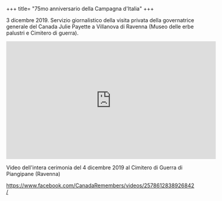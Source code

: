 +++
title= "75mo anniversario della Campagna d'Italia"
+++

3 dicembre 2019. Servizio giornalistico della visita privata della governatrice generale del Canada Julie Payette a Villanova di Ravenna (Museo delle erbe palustri e Cimitero di guerra).

<iframe width="560" height="315" src="https://www.youtube.com/embed/PBndcZFcptY" frameborder="0" allow="accelerometer; autoplay; encrypted-media; gyroscope; picture-in-picture" allowfullscreen></iframe>


Video dell'intera cerimonia del 4 dicembre 2019 al Cimitero di Guerra di Piangipane (Ravenna)

https://www.facebook.com/CanadaRemembers/videos/2578612838926842/
